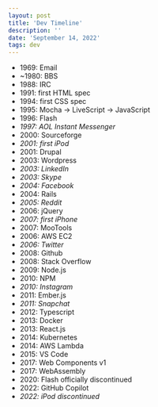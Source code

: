 ```yaml
---
layout: post
title: 'Dev Timeline'
description: ''
date: 'September 14, 2022'
tags: dev
---
```


- 1969: Email
- ~1980: BBS
- 1988: IRC
- 1991: first HTML spec
- 1994: first CSS spec
- 1995: Mocha -> LiveScript -> JavaScript
- 1996: Flash
- _1997: AOL Instant Messenger_
- 2000: Sourceforge
- _2001: first iPod_
- 2001: Drupal
- 2003: Wordpress
- _2003: LinkedIn_
- _2003: Skype_
- _2004: Facebook_
- 2004: Rails
- _2005: Reddit_
- 2006: jQuery
- _2007: first iPhone_
- 2007: MooTools
- 2006: AWS EC2
- _2006: Twitter_
- 2008: Github
- 2008: Stack Overflow
- 2009: Node.js
- 2010: NPM
- _2010: Instagram_
- 2011: Ember.js
- _2011: Snapchat_
- 2012: Typescript
- 2013: Docker
- 2013: React.js
- 2014: Kubernetes
- 2014: AWS Lambda
- 2015: VS Code
- 2017: Web Components v1
- 2017: WebAssembly
- 2020: Flash officially discontinued
- 2022: GitHub Copilot
- _2022: iPod discontinued_
